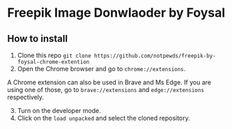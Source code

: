 # Freepik Image Donwlaoder by Foysal


## How to install

1. Clone this repo `git clone https://github.com/notpewds/freepik-by-foysal-chrome-extention`
2. Open the Chrome browser and go to `chrome://extensions`.  

A Chrome extension can also be used in Brave and Ms Edge. If you are using one of those, go to `brave://extensions` and `edge://extensions` respectively.

3. Turn on the developer mode.
4. Click on the `load unpacked` and select the cloned repository.

